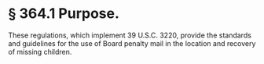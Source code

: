 # § 364.1   Purpose.

These regulations, which implement 39 U.S.C. 3220, provide the standards and guidelines for the use of Board penalty mail in the location and recovery of missing children.




